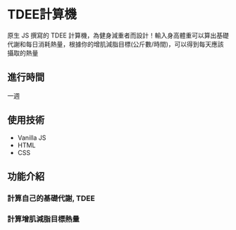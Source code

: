 # TDEE計算機
原生 JS 撰寫的 TDEE 計算機，為健身減重者而設計！輸入身高體重可以算出基礎代謝和每日消耗熱量，根據你的增肌減脂目標(公斤數/時間)，可以得到每天應該攝取的熱量

## 進行時間
一週

## 使用技術
* Vanilla JS
* HTML
* CSS

## 功能介紹

### 計算自己的基礎代謝, TDEE
### 計算增肌減脂目標熱量
